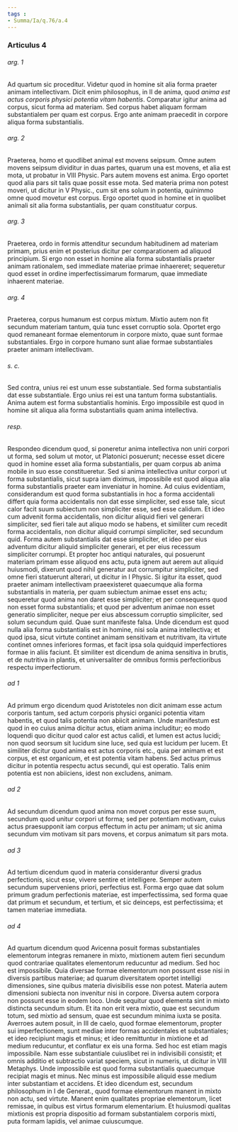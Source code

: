 ```yaml
---
tags : 
- Summa/Ia/q.76/a.4
---
```


### Articulus 4

###### arg. 1
Ad quartum sic proceditur. Videtur quod in homine sit alia forma praeter animam intellectivam. Dicit enim philosophus, in II de anima, quod *anima est actus corporis physici potentia vitam habentis*. Comparatur igitur anima ad corpus, sicut forma ad materiam. Sed corpus habet aliquam formam substantialem per quam est corpus. Ergo ante animam praecedit in corpore aliqua forma substantialis.

###### arg. 2
Praeterea, homo et quodlibet animal est movens seipsum. Omne autem movens seipsum dividitur in duas partes, quarum una est movens, et alia est mota, ut probatur in VIII Physic. Pars autem movens est anima. Ergo oportet quod alia pars sit talis quae possit esse mota. Sed materia prima non potest moveri, ut dicitur in V Physic., cum sit ens solum in potentia, quinimmo omne quod movetur est corpus. Ergo oportet quod in homine et in quolibet animali sit alia forma substantialis, per quam constituatur corpus.

###### arg. 3
Praeterea, ordo in formis attenditur secundum habitudinem ad materiam primam, prius enim et posterius dicitur per comparationem ad aliquod principium. Si ergo non esset in homine alia forma substantialis praeter animam rationalem, sed immediate materiae primae inhaereret; sequeretur quod esset in ordine imperfectissimarum formarum, quae immediate inhaerent materiae.

###### arg. 4
Praeterea, corpus humanum est corpus mixtum. Mixtio autem non fit secundum materiam tantum, quia tunc esset corruptio sola. Oportet ergo quod remaneant formae elementorum in corpore mixto, quae sunt formae substantiales. Ergo in corpore humano sunt aliae formae substantiales praeter animam intellectivam.

###### s. c.
Sed contra, unius rei est unum esse substantiale. Sed forma substantialis dat esse substantiale. Ergo unius rei est una tantum forma substantialis. Anima autem est forma substantialis hominis. Ergo impossibile est quod in homine sit aliqua alia forma substantialis quam anima intellectiva.

###### resp.
Respondeo dicendum quod, si poneretur anima intellectiva non uniri corpori ut forma, sed solum ut motor, ut Platonici posuerunt; necesse esset dicere quod in homine esset alia forma substantialis, per quam corpus ab anima mobile in suo esse constitueretur. Sed si anima intellectiva unitur corpori ut forma substantialis, sicut supra iam diximus, impossibile est quod aliqua alia forma substantialis praeter eam inveniatur in homine. Ad cuius evidentiam, considerandum est quod forma substantialis in hoc a forma accidentali differt quia forma accidentalis non dat esse simpliciter, sed esse tale, sicut calor facit suum subiectum non simpliciter esse, sed esse calidum. Et ideo cum advenit forma accidentalis, non dicitur aliquid fieri vel generari simpliciter, sed fieri tale aut aliquo modo se habens, et similiter cum recedit forma accidentalis, non dicitur aliquid corrumpi simpliciter, sed secundum quid. Forma autem substantialis dat esse simpliciter, et ideo per eius adventum dicitur aliquid simpliciter generari, et per eius recessum simpliciter corrumpi. Et propter hoc antiqui naturales, qui posuerunt materiam primam esse aliquod ens actu, puta ignem aut aerem aut aliquid huiusmodi, dixerunt quod nihil generatur aut corrumpitur simpliciter, sed omne fieri statuerunt alterari, ut dicitur in I Physic. Si igitur ita esset, quod praeter animam intellectivam praeexisteret quaecumque alia forma substantialis in materia, per quam subiectum animae esset ens actu; sequeretur quod anima non daret esse simpliciter; et per consequens quod non esset forma substantialis; et quod per adventum animae non esset generatio simpliciter, neque per eius abscessum corruptio simpliciter, sed solum secundum quid. Quae sunt manifeste falsa. Unde dicendum est quod nulla alia forma substantialis est in homine, nisi sola anima intellectiva; et quod ipsa, sicut virtute continet animam sensitivam et nutritivam, ita virtute continet omnes inferiores formas, et facit ipsa sola quidquid imperfectiores formae in aliis faciunt. Et similiter est dicendum de anima sensitiva in brutis, et de nutritiva in plantis, et universaliter de omnibus formis perfectioribus respectu imperfectiorum.

###### ad 1
Ad primum ergo dicendum quod Aristoteles non dicit animam esse actum corporis tantum, sed actum corporis physici organici potentia vitam habentis, et quod talis potentia non abiicit animam. Unde manifestum est quod in eo cuius anima dicitur actus, etiam anima includitur; eo modo loquendi quo dicitur quod calor est actus calidi, et lumen est actus lucidi; non quod seorsum sit lucidum sine luce, sed quia est lucidum per lucem. Et similiter dicitur quod anima est actus corporis etc., quia per animam et est corpus, et est organicum, et est potentia vitam habens. Sed actus primus dicitur in potentia respectu actus secundi, qui est operatio. Talis enim potentia est non abiiciens, idest non excludens, animam.

###### ad 2
Ad secundum dicendum quod anima non movet corpus per esse suum, secundum quod unitur corpori ut forma; sed per potentiam motivam, cuius actus praesupponit iam corpus effectum in actu per animam; ut sic anima secundum vim motivam sit pars movens, et corpus animatum sit pars mota.

###### ad 3
Ad tertium dicendum quod in materia considerantur diversi gradus perfectionis, sicut esse, vivere sentire et intelligere. Semper autem secundum superveniens priori, perfectius est. Forma ergo quae dat solum primum gradum perfectionis materiae, est imperfectissima, sed forma quae dat primum et secundum, et tertium, et sic deinceps, est perfectissima; et tamen materiae immediata.

###### ad 4
Ad quartum dicendum quod Avicenna posuit formas substantiales elementorum integras remanere in mixto, mixtionem autem fieri secundum quod contrariae qualitates elementorum reducuntur ad medium. Sed hoc est impossibile. Quia diversae formae elementorum non possunt esse nisi in diversis partibus materiae; ad quarum diversitatem oportet intelligi dimensiones, sine quibus materia divisibilis esse non potest. Materia autem dimensioni subiecta non invenitur nisi in corpore. Diversa autem corpora non possunt esse in eodem loco. Unde sequitur quod elementa sint in mixto distincta secundum situm. Et ita non erit vera mixtio, quae est secundum totum, sed mixtio ad sensum, quae est secundum minima iuxta se posita. Averroes autem posuit, in III de caelo, quod formae elementorum, propter sui imperfectionem, sunt mediae inter formas accidentales et substantiales; et ideo recipiunt magis et minus; et ideo remittuntur in mixtione et ad medium reducuntur, et conflatur ex eis una forma. Sed hoc est etiam magis impossibile. Nam esse substantiale cuiuslibet rei in indivisibili consistit; et omnis additio et subtractio variat speciem, sicut in numeris, ut dicitur in VIII Metaphys. Unde impossibile est quod forma substantialis quaecumque recipiat magis et minus. Nec minus est impossibile aliquid esse medium inter substantiam et accidens. Et ideo dicendum est, secundum philosophum in I de Generat., quod formae elementorum manent in mixto non actu, sed virtute. Manent enim qualitates propriae elementorum, licet remissae, in quibus est virtus formarum elementarium. Et huiusmodi qualitas mixtionis est propria dispositio ad formam substantialem corporis mixti, puta formam lapidis, vel animae cuiuscumque.

